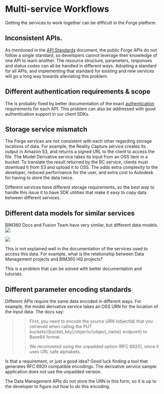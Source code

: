 # Multi-service Workflows

Getting the services to work together can be difficult in the Forge platform. 

## Inconsistent APIs.

As mentioned in the [API Standards](API_Standards.md) document, the public Forge APIs do not follow a single standard, so developers cannot leverage their knowledge of one API to learn another. The resource structure, parameters, responses and status codes can all be handled in different ways. Adopting a standard for all APIs, and implementing that standard for existing and new services will go a long way towards alleviating this problem.

## Different authentication requirements & scope

The is probably fixed by better documentation of the exact [authentication](Authentication.md) requirements for each API. This problem can also be addressed with good authentication support in our client SDKs.

## Storage service mismatch

The Forge services are not consistent with each other regarding storage locations of data. For example, the Reality Capture service creates its output in Amazon S3, and returns a signed URL to the client to access the file. The Model Derivative service takes its input from an OSS item in a bucket. To translate the result returned by the RC service, clients must download it from S3 and upload it to OSS. The adds extra complexity to the developer, reduced performance for the user, and extra cost to Autodesk for having to store the data twice.

Different services have different storage requirements, so the best way to handle this issue it to have SDK utilities that make it easy to copy data between different services.

## Different data models for similar services

BIM360 Docs and Fusion Team have very similar, but different data models. 
![](BIM360.png)


![](FusionTeam.png)

This is not explained well in the documentation of the services used to access this data. For example, what is the relationship between Data Management projects and BIM360 HQ projects? 

This is a problem that can be solved with better documentation and tutorials.

## Different parameter encoding standards

Different APIs require the same data encoded in different ways. For example, the model derivative service takes an OSS URN for the location of the input data. The docs say:
>>First, you need to encode the source URN (objectId) that you retrieved when calling the PUT 
>> buckets/{bucket_key}/objects/{object_name} endpoint) to Base64 format.
>>
>> We recommend using the unpadded option (RFC 6920), since it uses URL safe alphabets.

Is that a requirement, or just a good idea? Good luck finding a tool that generates RFC 6920 compatible encodings. The derivative service sample application does not use the unpadded version. 

The Data Management APIs do not store the URN in this form, so it is up to the developer to figure out how to do this encoding.


